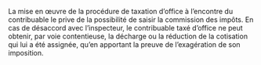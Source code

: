 La mise en œuvre de la procédure de taxation d’office à l’encontre du contribuable le prive de la possibilité de saisir la commission des impôts.
En cas de désaccord avec l’inspecteur, le contribuable taxé d’office ne peut obtenir, par voie contentieuse, la décharge ou la réduction de la cotisation qui lui a été assignée, qu’en apportant la preuve de l’exagération de son imposition.